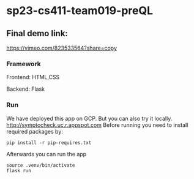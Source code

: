 # sp23-cs411-team019-preQL



## Final demo link:
https://vimeo.com/823533564?share=copy

### Framework
Frontend: HTML,CSS 

Backend: Flask

### Run
We have deployed this app on GCP. But you can also try it locally.
http://symptocheck.uc.r.appspot.com
Before running you need to install required packages by:
```
pip install -r pip-requires.txt
```
Afterwards you can run the app
```
source .venv/bin/activate
flask run
```

